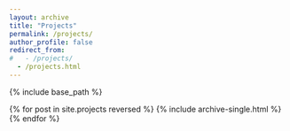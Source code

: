 ```yaml
---
layout: archive
title: "Projects"
permalink: /projects/
author_profile: false
redirect_from: 
#   - /projects/
  - /projects.html
---
```


<!-- {% if author.googlescholar %}
  You can also find my articles on <u><a href="{{author.googlescholar}}">my Google Scholar profile</a>.</u>
{% endif %} -->

{% include base_path %}

{% for post in site.projects reversed %}
  {% include archive-single.html %}
{% endfor %}